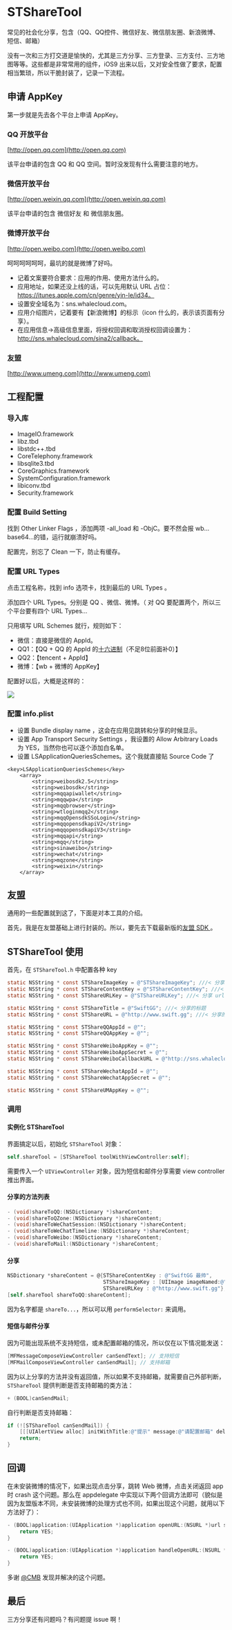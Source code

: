 # STShareTool

常见的社会化分享，包含（QQ、QQ控件、微信好友、微信朋友圈、新浪微博、短信、邮箱）

没有一次和三方打交道是愉快的，尤其是三方分享、三方登录、三方支付、三方地图等等。这些都是非常常用的组件，iOS9 出来以后，又对安全性做了要求，配置相当繁琐，所以干脆封装了，记录一下流程。

## 申请 AppKey

第一步就是先去各个平台上申请 AppKey。

### QQ 开放平台

[http://open.qq.com](http://open.qq.com)

该平台申请的包含 QQ 和 QQ 空间。暂时没发现有什么需要注意的地方。

### 微信开放平台

[http://open.weixin.qq.com](http://open.weixin.qq.com)

该平台申请的包含 微信好友 和 微信朋友圈。

### 微博开放平台

[http://open.weibo.com](http://open.weibo.com)

呵呵呵呵呵呵，最坑的就是微博了好吗。

-   记着文案要符合要求：应用的作用、使用方法什么的。
-   应用地址，如果还没上线的话，可以先用默认 URL 占位：https://itunes.apple.com/cn/genre/yin-le/id34。
-   设置安全域名为：sns.whalecloud.com。
-   应用介绍图片，记着要有【新浪微博】的标示（icon 什么的，表示该页面有分享）。
-   在应用信息->高级信息里面，将授权回调和取消授权回调设置为：http://sns.whalecloud.com/sina2/callback。

### 友盟

[http://www.umeng.com](http://www.umeng.com)

## 工程配置

### 导入库

-   ImageIO.framework
-   libz.tbd
-   libstdc++.tbd
-   CoreTelephony.framework
-   libsqlite3.tbd
-   CoreGraphics.framework
-   SystemConfiguration.framework
-   libiconv.tbd
-   Security.framework

### 配置 Build Setting

找到 Other Linker Flags ，添加两项 -all_load 和 -ObjC。要不然会报 wb…base64...的错，运行就崩溃好吗。

配置完，别忘了 Clean 一下，防止有缓存。

### 配置 URL Types

点击工程名称，找到 info 选项卡，找到最后的 URL Types 。

添加四个 URL Types。分别是 QQ 、微信、微博。（ 对 QQ 要配置两个，所以三个平台要有四个 URL Types...

只用填写 URL Schemes 就行，规则如下：

-   微信：直接是微信的 AppId。
-   QQ1：【QQ + QQ 的 AppId 的[十六进制](http://tool.oschina.net/hexconvert/)（不足8位前面补0）】
-   QQ2：【tencent + AppId】
-   微博：【wb + 微博的 AppKey】

配置好以后，大概是这样的：

![](./images/1.png)

### 配置 info.plist

-   设置 Bundle display name ，这会在应用见跳转和分享的时候显示。
-   设置 App Transport Security Settings ，我设置的 Allow Arbitrary Loads 为 YES，当然你也可以逐个添加白名单。
-   设置 LSApplicationQueriesSchemes。这个我就直接贴 Source Code 了

``` 
<key>LSApplicationQueriesSchemes</key>
	<array>
		<string>weibosdk2.5</string>
		<string>weibosdk</string>
		<string>mqqapiwallet</string>
		<string>mqqwpa</string>
		<string>mqqbrowser</string>
		<string>wtloginmqq2</string>
		<string>mqqOpensdkSSoLogin</string>
		<string>mqqopensdkapiV2</string>
		<string>mqqopensdkapiV3</string>
		<string>mqqapi</string>
		<string>mqq</string>
		<string>sinaweibo</string>
		<string>wechat</string>
		<string>mqzone</string>
		<string>weixin</string>
	</array>
```

## 友盟

通用的一些配置就到这了，下面是对本工具的介绍。

首先，我是在友盟基础上进行封装的。所以，要先去下载最新版的[友盟 SDK ](http://dev.umeng.com/social/ios/sdk-download)。

## STShareTool 使用

首先，在 `STShareTool.h` 中配置各种 key

``` objective-c
static NSString * const STShareImageKey = @"STShareImageKey"; ///< 分享图片的 key （传入的是字典，所以这个作为key）（image 是 UIImage）
static NSString * const STShareContentKey = @"STShareContentKey"; ///< 分享内容的 key （content 是 NSString 的）
static NSString * const STShareURLKey = @"STShareURLKey"; ///< 分享 url 的 key （url 是 NSString 的）

static NSString * const STShareTitle = @"SwiftGG"; ///< 分享的标题
static NSString * const STShareURL = @"http://www.swift.gg"; ///< 分享的url，实际没用到，写在这占位

static NSString * const STShareQQAppId = @"";
static NSString * const STShareQQAppKey = @"";

static NSString * const STShareWeiboAppKey = @"";
static NSString * const STShareWeiboAppSecret = @"";
static NSString * const STShareWeiboCallbackURL = @"http://sns.whalecloud.com/sina2/callback"; ///< 微博回调的 url，就是微博申请高级信息里面那个

static NSString * const STShareWechatAppId = @"";
static NSString * const STShareWechatAppSecret = @"";

static NSString * const STShareUMAppKey = @"";
```

### 调用

#### 实例化 STShareTool

界面搞定以后，初始化 `STShareTool` 对象：

```objective-c
self.shareTool = [STShareTool toolWithViewController:self];
```

需要传入一个 `UIViewController` 对象，因为短信和邮件分享需要 view controller 推出界面。

#### 分享的方法列表

``` objective-c
- (void)shareToQQ:(NSDictionary *)shareContent;
- (void)shareToQZone:(NSDictionary *)shareContent;
- (void)shareToWeChatSession:(NSDictionary *)shareContent;
- (void)shareToWeChatTimeline:(NSDictionary *)shareContent;
- (void)shareToWeibo:(NSDictionary *)shareContent;
- (void)shareToMail:(NSDictionary *)shareContent;
```

#### 分享

```objective-c
NSDictionary *shareContent = @{STShareContentKey : @"SwiftGG 最帅",
                               STShareImageKey : [UIImage imageNamed:@"60"],
                               STShareURLKey : @"http://www.swift.gg"};
[self.shareTool shareToQQ:shareContent];
```

因为名字都是 `shareTo...`，所以可以用 `performSelector:` 来调用。

#### 短信与邮件分享

因为可能出现系统不支持短信，或未配置邮箱的情况，所以仅在以下情况能发送：

```objective-c
[MFMessageComposeViewController canSendText]; // 支持短信
[MFMailComposeViewController canSendMail]; // 支持邮箱
```

因为以上分享的方法并没有返回值，所以如果不支持邮箱，就需要自己外部判断，`STShareTool` 提供判断是否支持邮箱的类方法：

```objective-c
+ (BOOL)canSendMail;
```

自行判断是否支持邮箱：

```objective-c
if (![STShareTool canSendMail]) {
    [[[UIAlertView alloc] initWithTitle:@"提示" message:@"请配置邮箱" delegate:nil cancelButtonTitle:@"确认" otherButtonTitles:nil] show];
    return;
}
```

## 回调

在未安装微博的情况下，如果出现点击分享，跳转 Web 微博，点击关闭返回 app 时 crash 这个问题。那么在 appdelegate 中实现以下两个回调方法即可（貌似是因为友盟版本不同，未安装微博的处理方式也不同，如果出现这个问题，就用以下方法好了）：

```objective-c
- (BOOL)application:(UIApplication *)application openURL:(NSURL *)url sourceApplication:(NSString *)sourceApplication annotation:(id)annotation{
    return YES;
}

- (BOOL)application:(UIApplication *)application handleOpenURL:(NSURL *)url{
    return YES;
}
```

多谢 [@CMB](https://github.com/chenmingbiao) 发现并解决的这个问题。

## 最后

三方分享还有问题吗？有问题提 issue 啊！
